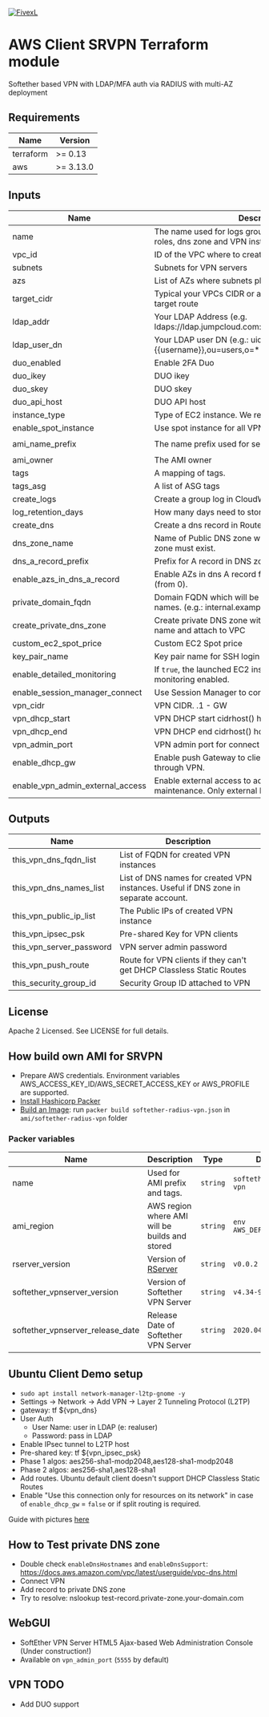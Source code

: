 [![FivexL](https://releases.fivexl.io/fivexlbannergit.jpg)](https://fivexl.io/)

# AWS Client SRVPN Terraform module

Softether based VPN with LDAP/MFA auth via RADIUS with multi-AZ deployment

## Requirements

| Name | Version |
|------|---------|
| terraform | >= 0.13 |
| aws | >= 3.13.0 |

## Inputs

| Name | Description | Type | Default | Required |
|------|-------------|------|---------|:--------:|
| name | The name used for logs group, security groups, iam roles, dns zone and VPN instance. | `string` | `softether-radius-vpn` | no |
| vpc_id | ID of the VPC where to create VPN instance | `string` |  | yes |
| subnets | Subnets for VPN servers | `list(string)` |  | yes |
| azs | List of AZs where subnets places | `list(string)` |  | yes |
| target_cidr | Typical your VPCs CIDR or any another CIDR used for target route | `string` | | yes |
| ldap_addr | Your LDAP Address (e.g. ldaps://ldap.jumpcloud.com:636) | `string` | | yes |
| ldap_user_dn | Your LDAP user DN (e.g.: uid={{username}},ou=users,o=****,dc=jumpcloud,dc=com) | `string` | | yes |
| duo_enabled | Enable 2FA Duo | `bool` | `false` | no |
| duo_ikey | DUO ikey | `string` | `""` | no |
| duo_skey | DUO skey | `string` | `""` | no |
| duo_api_host | DUO API host | `string` | `""` | no |
| instance_type | Type of EC2 instance. We recommend to use t3a.micro | `string` | `"t3a.micro"` | no |
| enable_spot_instance | Use spot instance for all VPN instances | `bool` | `true` | no |
| ami_name_prefix | The name prefix used for search AMI image | `string` | `"softether-radius-vpn"` | no |
| ami_owner | The AMI owner | `string` | `"self"` | no |
| tags | A mapping of tags. | `map(string)` | `{}` | no |
| tags_asg | A list of ASG tags | `list()` | `[]` | no |
| create_logs | Create a group log in CloudWatch | `bool` | `true` | no |
| log_retention_days | How many days need to store logs | `number` | `90` | no |
| create_dns | Create a dns record in Route53 | `bool` | `false` | no |
| dns_zone_name | Name of Public DNS zone where record will be. DNS zone must exist. | `string` | `""` | no |
| dns_a_record_prefix | Prefix for A record in DNS zone | `string` | `"vpn-"` | no | 
| enable_azs_in_dns_a_record | Enable AZs in dns A record for VPN or use numbers (from 0). | `bool` | `false` | no |
| private_domain_fqdn | Domain FQDN which will be used to resolve internal names. (e.g.: internal.example.com) | `string` | `""` | no |
| create_private_dns_zone | Create private DNS zone with private_domain_fqnd name and attach to VPC | `bool` | `false` | no |
| custom_ec2_spot_price | Custom EC2 Spot price | `string` | `""` | no |
| key_pair_name | Key pair name for SSH login to VPC instance | `string` | `""` | no |
| enable_detailed_monitoring | If `true`, the launched EC2 instance will have detailed monitoring enabled. | `bool` | `false` | no |
| enable_session_manager_connect | Use Session Manager to connect to EC2 instance | `bool` | `true` | no |
| vpn_cidr | VPN CIDR. .1 - GW | `string` | `"172.16.0.0/24"` | no |
| vpn_dhcp_start | VPN DHCP start cidrhost() hostnum | `number` | `10` | no |
| vpn_dhcp_end | VPN DHCP end cidrhost() hostnum | `number` | `200` | no |
| vpn_admin_port | VPN admin port for connect via MGMT client | `string` | `"5555"` | no |
| enable_dhcp_gw | Enable push Gateway to clients. Route all networks through VPN. | `bool` | `true` | no |
| enable_vpn_admin_external_access | Enable external access to admin MGMT. It used only for maintenance. Only external IP of the operator. | `bool` | `false` | no |


## Outputs

| Name | Description |
|------|-------------|
| this_vpn_dns_fqdn_list | List of FQDN for created VPN instances |
| this_vpn_dns_names_list | List of DNS names for created VPN instances. Useful if DNS zone in separate account. |
| this_vpn_public_ip_list | The Public IPs of created VPN instance |
| this_vpn_ipsec_psk | Pre-shared Key for VPN clients |
| this_vpn_server_password | VPN server admin password |
| this_vpn_push_route | Route for VPN clients if they can't get DHCP Classless Static Routes |
| this_security_group_id | Security Group ID attached to VPN  |

## License

Apache 2 Licensed. See LICENSE for full details.

## How build own AMI for SRVPN
- Prepare AWS credentials. Environment variables AWS_ACCESS_KEY_ID/AWS_SECRET_ACCESS_KEY or AWS_PROFILE are supported.
- [Install Hashicorp Packer](https://learn.hashicorp.com/tutorials/packer/getting-started-install?in=packer/getting-started)
- [Build an Image](https://learn.hashicorp.com/tutorials/packer/getting-started-build-image?in=packer/getting-started): run `packer build softether-radius-vpn.json` in `ami/softether-radius-vpn` folder

### Packer variables
| Name | Description | Type | Default | Required |
|------|-------------|------|---------|:--------:|
| name | Used for AMI prefix and tags. | `string` | `softether-radius-vpn` | no |
| ami_region | AWS region where AMI will be builds and stored  | `string` | `env AWS_DEFAULT_REGION` | yes |
| rserver_version | Version of [RServer](https://github.com/fivexl/golang-radius-server-ldap-with-mfa) | `string` | `v0.0.2` | no |
| softether_vpnserver_version | Version of Softether VPN Server | `string` | `v4.34-9745-beta` | no |
| softether_vpnserver_release_date | Release Date of Softether VPN Server | `string` | `2020.04.05` | no |

## Ubuntu Client Demo setup
- `sudo apt install network-manager-l2tp-gnome -y`
- Settings -> Network -> Add VPN -> Layer 2 Tunneling Protocol (L2TP)
- gateway: tf ${vpn_dns}
- User Auth
  - User Name: user in LDAP (e: realuser)
  - Password: pass in LDAP
- Enable IPsec tunnel to L2TP host
- Pre-shared key: tf ${vpn_ipsec_psk}
- Phase 1 algos: aes256-sha1-modp2048,aes128-sha1-modp2048
- Phase 2 algos: aes256-sha1,aes128-sha1
- Add routes. Ubuntu default client doesn't support DHCP Classless Static Routes
- Enable "Use this connection only for resources on its network" in case of `enable_dhcp_gw` = `false` or if split routing is required. 

Guide with pictures [here](https://help.vpntunnel.com/support/solutions/articles/5000782608-vpntunnel-l2tp-installation-guide-for-ubuntu-18-04-)

## How to Test private DNS zone
- Double check `enableDnsHostnames` and `enableDnsSupport`: https://docs.aws.amazon.com/vpc/latest/userguide/vpc-dns.html
- Connect VPN
- Add record to private DNS zone
- Try to resolve: nslookup test-record.private-zone.your-domain.com

## WebGUI
- SoftEther VPN Server HTML5 Ajax-based Web Administration Console (Under construction!)
- Available on `vpn_admin_port` (`5555` by default)


## VPN TODO
- Add DUO support
